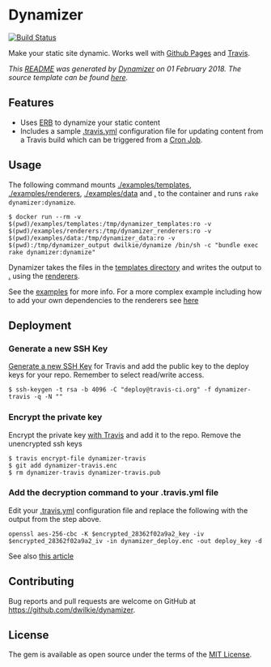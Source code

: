 # Dynamizer

[![Build Status](https://travis-ci.org/dwilkie/dynamizer.svg?branch=master)](https://travis-ci.org/dwilkie/dynamizer)

Make your static site dynamic. Works well with [Github Pages](https://pages.github.com/) and [Travis](https://travis-ci.org/).

*This [README](https://github.com/dwilkie/dynamizer/blob/master/README.md) was generated by [Dynamizer](https://github.com/dwilkie/dynamizer) on 01 February 2018. The source template can be found [here](https://github.com/dwilkie/dynamizer/blob/master/examples/templates/README.md.erb).*

## Features

* Uses [ERB](http://ruby-doc.org/stdlib/libdoc/erb/rdoc/ERB.html) to dynamize your static content
* Includes a sample [.travis.yml](https://github.com/dwilkie/dynamizer/blob/master/.travis.yml) configuration file for updating content from a Travis build which can be triggered from a [Cron Job](https://docs.travis-ci.com/user/cron-jobs/).

## Usage

The following command mounts [./examples/templates](https://github.com/dwilkie/dynamizer/tree/master/examples/templates), [./examples/renderers](https://github.com/dwilkie/dynamizer/tree/master/examples/renderers), [./examples/data](https://github.com/dwilkie/dynamizer/tree/master/examples/data) and [.](https://github.com/dwilkie/dynamizer) to the container and runs `rake dynamizer:dynamize`.

```
$ docker run --rm -v $(pwd)/examples/templates:/tmp/dynamizer_templates:ro -v $(pwd)/examples/renderers:/tmp/dynamizer_renderers:ro -v $(pwd)/examples/data:/tmp/dynamizer_data:ro -v $(pwd):/tmp/dynamizer_output dwilkie/dynamize /bin/sh -c "bundle exec rake dynamizer:dynamize"
```

Dynamizer takes the files in the [templates directory](https://github.com/dwilkie/dynamizer/tree/master/examples/templates) and writes the output to [.](https://github.com/dwilkie/dynamizer) using the [renderers](https://github.com/dwilkie/dynamizer/tree/master/examples/renderers).

See the [examples](https://github.com/dwilkie/dynamizer/tree/master/examples) for more info. For a more complex example including how to add your own dependencies to the renderers see [here](https://github.com/somleng/somleng-project/blob/master/.travis.yml)

## Deployment

### Generate a new SSH Key

[Generate a new SSH Key](https://help.github.com/articles/generating-a-new-ssh-key-and-adding-it-to-the-ssh-agent/) for Travis and add the public key to the deploy keys for your repo. Remember to select read/write access.

```
$ ssh-keygen -t rsa -b 4096 -C "deploy@travis-ci.org" -f dynamizer-travis -q -N ""
```

### Encrypt the private key

Encrypt the private key [with Travis](https://docs.travis-ci.com/user/encrypting-files/) and add it to the repo. Remove the unencrypted ssh keys
```
$ travis encrypt-file dynamizer-travis
$ git add dynamizer-travis.enc
$ rm dynamizer-travis dynamizer-travis.pub
```

### Add the decryption command to your .travis.yml file

Edit your [.travis.yml](https://github.com/dwilkie/dynamizer/blob/master/.travis.yml) configuration file and replace the following with the output from the step above.

```
openssl aes-256-cbc -K $encrypted_28362f02a9a2_key -iv $encrypted_28362f02a9a2_iv -in dynamizer_deploy.enc -out deploy_key -d
```

See also [this article](https://gist.github.com/domenic/ec8b0fc8ab45f39403dd)

## Contributing

Bug reports and pull requests are welcome on GitHub at https://github.com/dwilkie/dynamizer.

## License

The gem is available as open source under the terms of the [MIT License](https://opensource.org/licenses/MIT).
